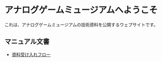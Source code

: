 # アナログゲームミュージアムへようこそ

これは、アナログゲームミュージアムの技術資料を公開するウェブサイトです。

## マニュアル文書
-  [資料受け入れフロー](manuals/collection_intake_process)